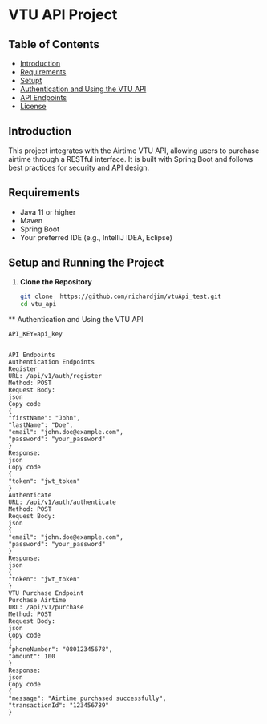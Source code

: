 # VTU API Project

## Table of Contents
- [Introduction](#introduction)
- [Requirements](#requirements)
- [Setupt](#setupt)
- [Authentication and Using the VTU API](#authentication-and-using-the-vtu-api)
- [API Endpoints](#api-endpoints)
- [License](#license)

## Introduction
This project integrates with the Airtime VTU API, allowing users to purchase airtime through a RESTful interface. It is built with Spring Boot and follows best practices for security and API design.

## Requirements
- Java 11 or higher
- Maven
- Spring Boot
- Your preferred IDE (e.g., IntelliJ IDEA, Eclipse)

## Setup and Running the Project

1. **Clone the Repository**
   ```bash
   git clone  https://github.com/richardjim/vtuApi_test.git
   cd vtu_api

  ** Authentication and Using the VTU API

   
  ``` Configure Environment Variables Create an .env file in the root directory and add your API keys and other configuration variables:
  API_KEY=api_key

   
API Endpoints
Authentication Endpoints
Register
URL: /api/v1/auth/register
Method: POST
Request Body:
json
Copy code
{
  "firstName": "John",
  "lastName": "Doe",
  "email": "john.doe@example.com",
  "password": "your_password"
}
Response:
json
Copy code
{
  "token": "jwt_token"
}
Authenticate
URL: /api/v1/auth/authenticate
Method: POST
Request Body:
json
{
  "email": "john.doe@example.com",
  "password": "your_password"
}
Response:
json
{
  "token": "jwt_token"
}
VTU Purchase Endpoint
Purchase Airtime
URL: /api/v1/purchase
Method: POST
Request Body:
json
Copy code
{
  "phoneNumber": "08012345678",
  "amount": 100
}
Response:
json
Copy code
{
  "message": "Airtime purchased successfully",
  "transactionId": "123456789"
}
